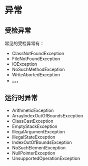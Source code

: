 异常
================================================================================
## 受检异常
常见的受检异常有：
+ ClassNotFoundException
+ FileNotFoundException
+ IOException
+ NoSuchMethodException
+ WriteAbortedException
+ 。。。

## 运行时异常
+ ArithmeticException
+ ArrayIndexOutOfBoundsException
+ ClassCastException
+ EmptyStackException
+ IllegalArgumentException
+ IllegalStateException
+ IndexOutOfBoundsException
+ NoSuchElementException
+ NullPointerException
+ UnsupportedOperationException
